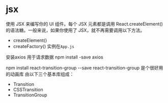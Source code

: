 # jsx
使用 JSX 来编写你的 UI 组件。每个 JSX 元素都是调用 React.createElement() 的语法糖。一般来说，如果你使用了 JSX，就不再需要调用以下方法。
- createElement()
- createFactory()
实例在``App.js``


安装axios  用于请求数据
 npm install -save axios

npm install react-transition-group --save
 react-transition-group 是个很好用的动画库
由以下三个基本库组成：
- Transition
- CSSTransition
- TransitionGroup
